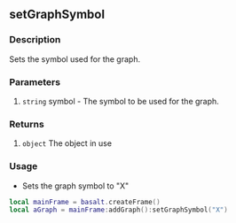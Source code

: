 ## setGraphSymbol

### Description

Sets the symbol used for the graph.

### Parameters

1. `string` symbol - The symbol to be used for the graph.

### Returns

1. `object` The object in use

### Usage

* Sets the graph symbol to "X"

```lua
local mainFrame = basalt.createFrame()
local aGraph = mainFrame:addGraph():setGraphSymbol("X")
```
